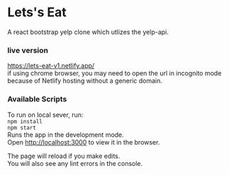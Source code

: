 # Lets's Eat
A react bootstrap yelp clone which utlizes the yelp-api.
### live version
https://lets-eat-v1.netlify.app/
<br/>if using chrome browser, you may need to open the url in incognito mode because of Netlify hosting without a generic domain.

### Available Scripts

To run on local sever, run:
<br/>
`npm install`
<br/>
`npm start`
<br/>
Runs the app in the development mode.<br />
Open [http://localhost:3000](http://localhost:3000) to view it in the browser.

The page will reload if you make edits.<br />
You will also see any lint errors in the console.


